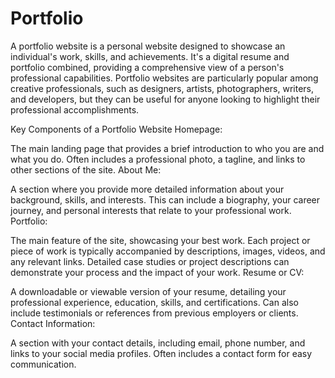 # Portfolio
A portfolio website is a personal website designed to showcase an individual's work, skills, and achievements. It's a digital resume and portfolio combined, providing a comprehensive view of a person's professional capabilities. Portfolio websites are particularly popular among creative professionals, such as designers, artists, photographers, writers, and developers, but they can be useful for anyone looking to highlight their professional accomplishments.

Key Components of a Portfolio Website
Homepage:

The main landing page that provides a brief introduction to who you are and what you do.
Often includes a professional photo, a tagline, and links to other sections of the site.
About Me:

A section where you provide more detailed information about your background, skills, and interests.
This can include a biography, your career journey, and personal interests that relate to your professional work.
Portfolio:

The main feature of the site, showcasing your best work.
Each project or piece of work is typically accompanied by descriptions, images, videos, and any relevant links.
Detailed case studies or project descriptions can demonstrate your process and the impact of your work.
Resume or CV:

A downloadable or viewable version of your resume, detailing your professional experience, education, skills, and certifications.
Can also include testimonials or references from previous employers or clients.
Contact Information:

A section with your contact details, including email, phone number, and links to your social media profiles.
Often includes a contact form for easy communication.
